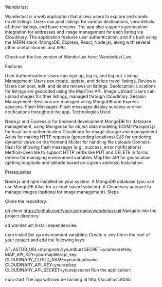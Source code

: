 Wanderlust

Wanderlust is a web application that allows users to explore and create travel listings. Users can post listings for various destinations, view details of those listings, and leave reviews. The app also supports geolocation integration for addresses and image management for each listing via Cloudinary. The application features user authentication, and it's built using the MERN stack (MongoDB, Express, React, Node.js), along with several other useful libraries and APIs.

Check out the live version of Wanderlust here: Wanderlust Live

Features

User Authentication: Users can sign up, log in, and log out.
Listing Management: Users can create, update, and delete travel listings.
Reviews: Users can post, edit, and delete reviews on listings.
Geolocation: Locations for listings are geocoded using the MapTiler API.
Image Upload: Users can upload images for their listings, managed through Cloudinary.
Session Management: Sessions are managed using MongoDB and Express sessions.
Flash Messages: Flash messages display success or error notifications throughout the app.
Technologies Used

Node.js and Express.js for backend development
MongoDB for database management, using Mongoose for object data modeling (ODM)
Passport.js for local user authentication
Cloudinary for image storage and management
Axios for making HTTP requests (geocoding locations)
EJS for rendering dynamic views on the frontend
Multer for handling file uploads
Connect-flash for showing flash messages (e.g., success, error notifications)
Method-Override to support HTTP verbs like PUT and DELETE in forms
dotenv for managing environment variables
MapTiler API for geolocation (getting longitude and latitude based on a given address)
Installation

Prerequisites

Node.js and npm installed on your system.
A MongoDB database (you can use MongoDB Atlas for a cloud-based solution).
A Cloudinary account to manage images (optional for image management).
Steps

Clone the repository:

git clone https://github.com/yourusername/wanderlust.git
Navigate into the project directory:

cd wanderlust
Install dependencies:

npm install
Set up environment variables: Create a .env file in the root of your project and add the following keys:

ATLASTDB_URL=mongodb://yourdburl
SECRET=yoursecretkey
MAP_API_KEY=yourmaptilerapi_key
CLOUDINARY_CLOUD_NAME=yourcloudname
CLOUDINARY_API_KEY=yourapikey
CLOUDINARY_API_SECRET=yourapisecret
Run the application:

npm start
The app will now be running at http://localhost:8080.
